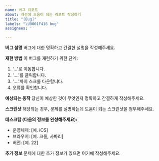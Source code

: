 ```yaml
---
name: 버그 리포트
about: 개선에 도움이 되는 리포트 작성하기
title: "[Bug]"
labels: "\U0001F41B bug"
assignees: ''

---
```


**버그 설명**
버그에 대한 명확하고 간결한 설명을 작성해주세요.

**재현 방법**
이 버그를 재현하기 위한 단계:

1. '...'로 이동합니다.
2. '....'를 클릭합니다.
3. '....'까지 스크롤 다운합니다.
4. 오류를 확인합니다.

**예상되는 동작**
당신이 예상한 것이 무엇인지 명확하고 간결하게 작성해주세요.

**스크린샷**
해당되는 경우, 문제를 설명하는데 도움이 되는 스크린샷을 첨부해주세요.

**데스크탑 (다음의 정보를 완성해주세요):**
 - 운영체제: [예. iOS]
 - 브라우저: [예. 크롬, 사파리]
 - 버전: [예. 22]

**추가 정보**
문제에 대한 추가 정보가 있으면 여기에 작성해주세요.
